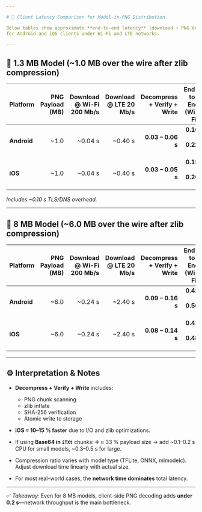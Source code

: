 ```yaml
---

# 📱 Client Latency Comparison for Model-in-PNG Distribution

Below tables show approximate **end-to-end latency** (download + PNG decoding + model verification + file write)
for Android and iOS clients under Wi-Fi and LTE networks.

---
```


## 🧩 **1.3 MB Model (~1.0 MB over the wire after zlib compression)**

| Platform    | PNG Payload (MB) | Download @ Wi-Fi 200 Mb/s | Download @ LTE 20 Mb/s | Decompress + Verify + Write | End-to-End (Wi-Fi) |  End-to-End (LTE) |
| ----------- | ---------------: | ------------------------: | ---------------------: | --------------------------: | -----------------: | ----------------: |
| **Android** |             ~1.0 |                   ~0.04 s |                ~0.40 s |           **0.03 – 0.06 s** |  **0.16 – 0.22 s** | **0.50 – 0.60 s** |
| **iOS**     |             ~1.0 |                   ~0.04 s |                ~0.40 s |           **0.03 – 0.05 s** |  **0.15 – 0.20 s** | **0.49 – 0.58 s** |

*Includes ~0.10 s TLS/DNS overhead.*

---

## 🧠 **8 MB Model (~6.0 MB over the wire after zlib compression)**

| Platform    | PNG Payload (MB) | Download @ Wi-Fi 200 Mb/s | Download @ LTE 20 Mb/s | Decompress + Verify + Write | End-to-End (Wi-Fi) |  End-to-End (LTE) |
| ----------- | ---------------: | ------------------------: | ---------------------: | --------------------------: | -----------------: | ----------------: |
| **Android** |             ~6.0 |                   ~0.24 s |                ~2.40 s |           **0.09 – 0.16 s** |  **0.42 – 0.50 s** | **2.59 – 2.86 s** |
| **iOS**     |             ~6.0 |                   ~0.24 s |                ~2.40 s |           **0.08 – 0.14 s** |  **0.41 – 0.48 s** | **2.58 – 2.84 s** |

---

## ⚙️ **Interpretation & Notes**

* **Decompress + Verify + Write** includes:

  * PNG chunk scanning
  * zlib inflate
  * SHA-256 verification
  * Atomic write to storage
* **iOS ≈ 10–15 % faster** due to I/O and zlib optimizations.
* If using **Base64 in `iTXt`** chunks:
  ➕ ≈ 33 % payload size → add ~0.1–0.2 s CPU for small models, ~0.3–0.5 s for large.
* Compression ratio varies with model type (TFLite, ONNX, mlmodelc).
  Adjust download time linearly with actual size.
* For most real-world cases, the **network time dominates** total latency.

---

✅ *Takeaway:*
Even for 8 MB models, client-side PNG decoding adds **under 0.2 s**—network throughput is the main bottleneck.

